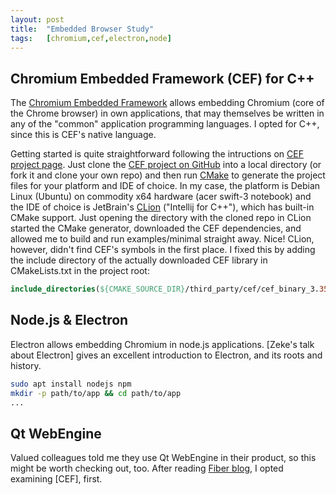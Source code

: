 ```yaml
---
layout: post
title:  "Embedded Browser Study"
tags:   [chromium,cef,electron,node]
---
```




## Chromium Embedded Framework (CEF) for C++

The [Chromium Embedded Framework] allows embedding Chromium (core of the Chrome browser) in own applications, that may themselves be written in any of the "common" application programming languages.
I opted for C++, since this is CEF's native language. 

Getting started is quite straightforward following the intructions on [CEF project page]. Just clone the [CEF project on GitHub] into a local directory (or fork it and clone your own repo) and then run [CMake] to generate the project files for your platform and IDE of choice. In my case, the platform is Debian Linux (Ubuntu) on commodity x64 hardware (acer swift-3 notebook) and the IDE of choice is JetBrain's [CLion] \("Intellij for C++"), which has built-in CMake support. Just opening the directory with the cloned repo in CLion started the CMake generator, downloaded the CEF dependencies, and allowed me to build and run examples/minimal straight away. Nice!
CLion, however, didn't find CEF's symbols in the first place. I fixed this by adding the include directory of the actually downloaded CEF library in CMakeLists.txt in the project root:

```cmake
include_directories(${CMAKE_SOURCE_DIR}/third_party/cef/cef_binary_3.3538.1852.gcb937fc_linux64)
```

## Node.js & Electron

Electron allows embedding Chromium in node.js applications. [Zeke's talk about Electron] gives an excellent introduction to Electron, and its roots and history.

```bash
sudo apt install nodejs npm
mkdir -p path/to/app && cd path/to/app
...
```


## Qt WebEngine

Valued colleagues told me they use Qt WebEngine in their product, so this might be worth checking out, too. After reading [Fiber blog], I opted examining [CEF], first.

[Chromium Embedded Framework]: https://en.wikipedia.org/wiki/Chromium_Embedded_Framework
[CEF project page]: https://bitbucket.org/chromiumembedded/cef-project
[CEF project on GitHub]: https://github.com/chromiumembedded/cef-project
[CMake]: https://en.wikipedia.org/wiki/CMake
[Clion]: https://www.jetbrains.com/clion/
[Fiber blog]: https://kver.wordpress.com/2015/08/05/fiber-update-webengine-vs-cef/
[Electron]: https://en.wikipedia.org/wiki/Electron_(software_framework)
[Electron's bad parts]: https://hackernoon.com/electron-the-bad-parts-2b710c491547
[Zeke's talk on Electron]: https://www.youtube.com/watch?v=FNHBfN8c32U&t=1948s


